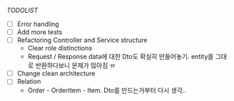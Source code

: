 _TODOLIST_

- [ ] Error handling 
- [ ] Add more tests
- [ ] Refactoring Controller and Service structure
  - Clear role distinctions
  - Request / Response data에 대한 Dto도 확실히 만들어놓기. entity를 그대로 반환하다보니 문제가 많아짐 ㅠ
- [ ] Change clean architecture
- [ ] Relation
  - Order - OrderItem - Item. Dto를 만드는거부터 다시 생각..
